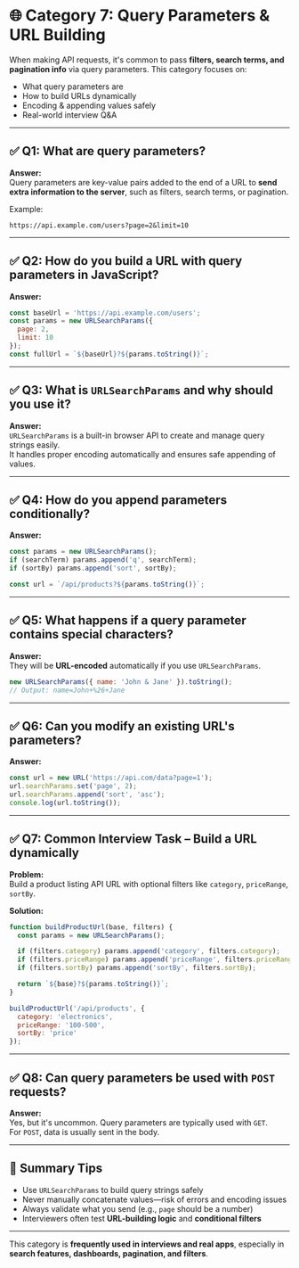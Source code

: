 
# 🌐 Category 7: Query Parameters & URL Building

When making API requests, it's common to pass **filters, search terms, and pagination info** via query parameters. This category focuses on:

- What query parameters are
- How to build URLs dynamically
- Encoding & appending values safely
- Real-world interview Q&A

---

## ✅ Q1: What are query parameters?

**Answer:**  
Query parameters are key-value pairs added to the end of a URL to **send extra information to the server**, such as filters, search terms, or pagination.

Example:
```
https://api.example.com/users?page=2&limit=10
```

---

## ✅ Q2: How do you build a URL with query parameters in JavaScript?

**Answer:**
```js
const baseUrl = 'https://api.example.com/users';
const params = new URLSearchParams({
  page: 2,
  limit: 10
});
const fullUrl = `${baseUrl}?${params.toString()}`;
```

---

## ✅ Q3: What is `URLSearchParams` and why should you use it?

**Answer:**  
`URLSearchParams` is a built-in browser API to create and manage query strings easily.  
It handles proper encoding automatically and ensures safe appending of values.

---

## ✅ Q4: How do you append parameters conditionally?

**Answer:**
```js
const params = new URLSearchParams();
if (searchTerm) params.append('q', searchTerm);
if (sortBy) params.append('sort', sortBy);

const url = `/api/products?${params.toString()}`;
```

---

## ✅ Q5: What happens if a query parameter contains special characters?

**Answer:**  
They will be **URL-encoded** automatically if you use `URLSearchParams`.

```js
new URLSearchParams({ name: 'John & Jane' }).toString();
// Output: name=John+%26+Jane
```

---

## ✅ Q6: Can you modify an existing URL's parameters?

**Answer:**
```js
const url = new URL('https://api.com/data?page=1');
url.searchParams.set('page', 2);
url.searchParams.append('sort', 'asc');
console.log(url.toString());
```

---

## ✅ Q7: Common Interview Task – Build a URL dynamically

**Problem:**  
Build a product listing API URL with optional filters like `category`, `priceRange`, `sortBy`.

**Solution:**
```js
function buildProductUrl(base, filters) {
  const params = new URLSearchParams();

  if (filters.category) params.append('category', filters.category);
  if (filters.priceRange) params.append('priceRange', filters.priceRange);
  if (filters.sortBy) params.append('sortBy', filters.sortBy);

  return `${base}?${params.toString()}`;
}

buildProductUrl('/api/products', {
  category: 'electronics',
  priceRange: '100-500',
  sortBy: 'price'
});
```

---

## ✅ Q8: Can query parameters be used with `POST` requests?

**Answer:**  
Yes, but it's uncommon. Query parameters are typically used with `GET`.  
For `POST`, data is usually sent in the body.

---

## 🔄 Summary Tips

- Use `URLSearchParams` to build query strings safely
- Never manually concatenate values—risk of errors and encoding issues
- Always validate what you send (e.g., `page` should be a number)
- Interviewers often test **URL-building logic** and **conditional filters**

---

This category is **frequently used in interviews and real apps**, especially in **search features, dashboards, pagination, and filters**.
